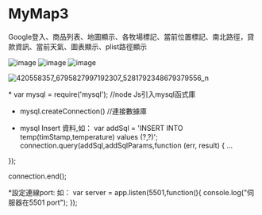 # MyMap3
Google登入、商品列表、地圖顯示、各牧場標記、當前位置標記、南北路徑，貸款資訊、當前天氣、圖表顯示、plist路徑顯示

![image](https://user-images.githubusercontent.com/71810019/185786632-7554b016-6831-4e22-9d0f-e3e7264bf6d3.jpeg)
![image](https://user-images.githubusercontent.com/71810019/185786636-aeef6499-08b2-455a-b281-87bd7d0a721e.jpeg)
![image](https://user-images.githubusercontent.com/71810019/185786640-1de8168f-8e3b-4b63-80ea-e18433287998.jpeg)

![420558357_6795827997192307_5281792348679379556_n](https://github.com/sme322-ui/MyMap3/assets/71810019/73aa3678-ce6e-479b-b26e-3cb01dc20223)





<NodeJs file>
* var mysql = require('mysql'); //node Js引入mysql函式庫

* mysql.createConnection() //連接數據庫

* mysql Insert 資料,如：
  var  addSql = 'INSERT INTO temp(timStamp,temperature) values (?,?)';
                      connection.query(addSql,addSqlParams,function (err, result) {
...
  
});
 
connection.end();

*設定連線port:
如：
var server = app.listen(5501,function(){
   console.log("伺服器在5501 port");
});
